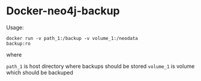 # Docker-neo4j-backup

Usage:

<code>docker run -v path_1:/backup -v volume_1:/neodata backup:ro</code>

where

<code>path_1</code> is host directory where backups should be stored
<code>volume_1</code> is volume which should be backuped